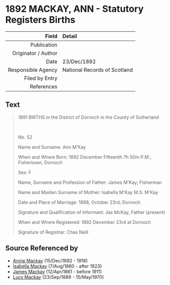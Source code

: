 ﻿---
layout: page
permalink: /sources/s75374150
---

# 1892 MACKAY, ANN - Statutory Registers Births

Field | Detail
---:|:---
Publication | 
Originator / Author | 
Date | 23/Dec/1892
Responsible Agency | National Records of Scotland
Filed by Entry | 
References | 

## Text

> 1891 BIRTHS in the District of Dornoch in the County of Sutherland
>
> <br/>
>
> No. 52
>
> Name and Surname: Ann M'Kay
>
> When and Where Born: 1892 December Fifteenth 7h 50m P.M.; Fishertown, Dornoch
>
> Sex: F
>
> Name, Surname and Profession of Father: James M'Kay; Fisherman
>
> Name and Maiden Surname of Mother: Isabella M'Kay M.S. M'Kay
>
> Date and Place of Marriage: 1888, October 23rd; Dornoch
>
> Signature and Qualification of Informant: Jas McKay, Father (present)
>
> When and Where Registered: 1892 December 23rd at Dornoch
>
> Signature of Registrar: Chas Neill
>

## Source Referenced by

* [Annie Mackay](../people/@51252926@-annie-mackay-b1892-12-15-d1918.md) (15/Dec/1892 - 1918)
* [Isabella Mackay](../people/@32797554@-isabella-mackay-b1860-8-7-d1923.md) (7/Aug/1860 - after 1923)
* [James Mackay](../people/@60572122@-james-mackay-b1861-4-12-d1911.md) (12/Apr/1861 - before 1911)
* [Lucy Mackay](../people/@16587624@-lucy-mackay-b1889-9-23-d1970-5-15.md) (23/Sep/1889 - 15/May/1970)
